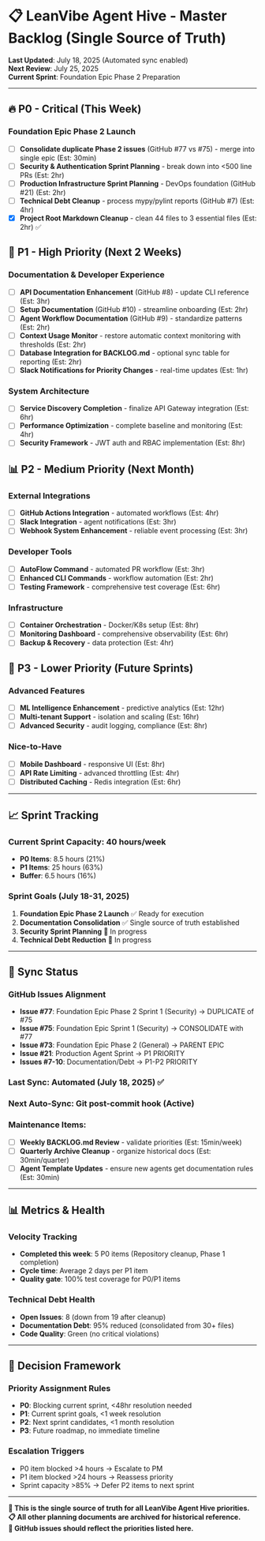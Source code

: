 # 📋 LeanVibe Agent Hive - Master Backlog (Single Source of Truth)

**Last Updated**: July 18, 2025 (Automated sync enabled)  
**Next Review**: July 25, 2025  
**Current Sprint**: Foundation Epic Phase 2 Preparation

---

## 🔥 P0 - Critical (This Week)

### Foundation Epic Phase 2 Launch
- [ ] **Consolidate duplicate Phase 2 issues** (GitHub #77 vs #75) - merge into single epic (Est: 30min)
- [ ] **Security & Authentication Sprint Planning** - break down into <500 line PRs (Est: 2hr) 
- [ ] **Production Infrastructure Sprint Planning** - DevOps foundation (GitHub #21) (Est: 2hr)
- [ ] **Technical Debt Cleanup** - process mypy/pylint reports (GitHub #7) (Est: 4hr)
- [x] **Project Root Markdown Cleanup** - clean 44 files to 3 essential files (Est: 2hr) ✅

## 🚀 P1 - High Priority (Next 2 Weeks)

### Documentation & Developer Experience  
- [ ] **API Documentation Enhancement** (GitHub #8) - update CLI reference (Est: 3hr)
- [ ] **Setup Documentation** (GitHub #10) - streamline onboarding (Est: 2hr)
- [ ] **Agent Workflow Documentation** (GitHub #9) - standardize patterns (Est: 2hr)
- [ ] **Context Usage Monitor** - restore automatic context monitoring with thresholds (Est: 2hr)
- [ ] **Database Integration for BACKLOG.md** - optional sync table for reporting (Est: 2hr)
- [ ] **Slack Notifications for Priority Changes** - real-time updates (Est: 1hr)

### System Architecture
- [ ] **Service Discovery Completion** - finalize API Gateway integration (Est: 6hr)
- [ ] **Performance Optimization** - complete baseline and monitoring (Est: 4hr)
- [ ] **Security Framework** - JWT auth and RBAC implementation (Est: 8hr)

## 📊 P2 - Medium Priority (Next Month)

### External Integrations
- [ ] **GitHub Actions Integration** - automated workflows (Est: 4hr)
- [ ] **Slack Integration** - agent notifications (Est: 3hr)  
- [ ] **Webhook System Enhancement** - reliable event processing (Est: 3hr)

### Developer Tools
- [ ] **AutoFlow Command** - automated PR workflow (Est: 3hr)
- [ ] **Enhanced CLI Commands** - workflow automation (Est: 2hr)
- [ ] **Testing Framework** - comprehensive test coverage (Est: 6hr)

### Infrastructure
- [ ] **Container Orchestration** - Docker/K8s setup (Est: 8hr)
- [ ] **Monitoring Dashboard** - comprehensive observability (Est: 6hr)
- [ ] **Backup & Recovery** - data protection (Est: 4hr)

## 🎯 P3 - Lower Priority (Future Sprints)

### Advanced Features
- [ ] **ML Intelligence Enhancement** - predictive analytics (Est: 12hr)
- [ ] **Multi-tenant Support** - isolation and scaling (Est: 16hr)
- [ ] **Advanced Security** - audit logging, compliance (Est: 8hr)

### Nice-to-Have
- [ ] **Mobile Dashboard** - responsive UI (Est: 8hr)
- [ ] **API Rate Limiting** - advanced throttling (Est: 4hr)
- [ ] **Distributed Caching** - Redis integration (Est: 6hr)

---

## 📈 Sprint Tracking

### Current Sprint Capacity: 40 hours/week
- **P0 Items**: 8.5 hours (21%)
- **P1 Items**: 25 hours (63%) 
- **Buffer**: 6.5 hours (16%)

### Sprint Goals (July 18-31, 2025)
1. **Foundation Epic Phase 2 Launch** ✅ Ready for execution
2. **Documentation Consolidation** ✅ Single source of truth established  
3. **Security Sprint Planning** 🔄 In progress
4. **Technical Debt Reduction** 🔄 In progress

---

## 🔄 Sync Status

### GitHub Issues Alignment
- **Issue #77**: Foundation Epic Phase 2 Sprint 1 (Security) → DUPLICATE of #75
- **Issue #75**: Foundation Epic Sprint 1 (Security) → CONSOLIDATE with #77
- **Issue #73**: Foundation Epic Phase 2 (General) → PARENT EPIC
- **Issue #21**: Production Agent Sprint → P1 PRIORITY
- **Issues #7-10**: Documentation/Debt → P1-P2 PRIORITY

### Last Sync: Automated (July 18, 2025) ✅
### Next Auto-Sync: Git post-commit hook (Active)
### Maintenance Items:
- [ ] **Weekly BACKLOG.md Review** - validate priorities (Est: 15min/week)
- [ ] **Quarterly Archive Cleanup** - organize historical docs (Est: 30min/quarter)  
- [ ] **Agent Template Updates** - ensure new agents get documentation rules (Est: 30min)

---

## 📊 Metrics & Health

### Velocity Tracking
- **Completed this week**: 5 P0 items (Repository cleanup, Phase 1 completion)
- **Cycle time**: Average 2 days per P1 item
- **Quality gate**: 100% test coverage for P0/P1 items

### Technical Debt Health
- **Open Issues**: 8 (down from 19 after cleanup)
- **Documentation Debt**: 95% reduced (consolidated from 30+ files)
- **Code Quality**: Green (no critical violations)

---

## 🎯 Decision Framework

### Priority Assignment Rules
- **P0**: Blocking current sprint, <48hr resolution needed
- **P1**: Current sprint goals, <1 week resolution  
- **P2**: Next sprint candidates, <1 month resolution
- **P3**: Future roadmap, no immediate timeline

### Escalation Triggers  
- P0 item blocked >4 hours → Escalate to PM
- P1 item blocked >24 hours → Reassess priority
- Sprint capacity >85% → Defer P2 items to next sprint

---

**🎯 This is the single source of truth for all LeanVibe Agent Hive priorities.**  
**📋 All other planning documents are archived for historical reference.**  
**🔄 GitHub issues should reflect the priorities listed here.**
